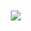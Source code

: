 <img style="padding:10px" align="center" src="https://i.pinimg.com/originals/c9/4d/fd/c94dfd00ca86f20e1faa0d5504126986.jpg">



